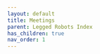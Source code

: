```yaml
---
layout: default
title: Meetings
parent: Legged Robots Index
has_children: true
nav_order: 1
---
```

